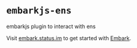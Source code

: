 # `embarkjs-ens`

embarkjs plugin to interact with ens

Visit [embark.status.im](https://embark.status.im/) to get started with
[Embark](https://github.com/embark-framework/embark).

